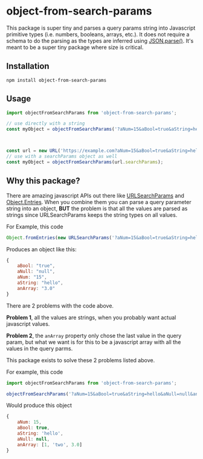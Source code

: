 # object-from-search-params

This package is super tiny and parses a query params string into Javascript primitive types (i.e. numbers, booleans, arrays, etc.). It does not require a schema to do the parsing as the types are inferred using [JSON.parse()](https://developer.mozilla.org/en-US/docs/Web/JavaScript/Reference/Global_Objects/JSON/parse). It's meant to be a super tiny package where size is critical.

## Installation

```
npm install object-from-search-params
```

## Usage

```js
import objectFromSearchParams from 'object-from-search-params';

// use directly with a string
const myObject = objectFromSearchParams('?aNum=15&aBool=true&aString=hello');



const url = new URL('https://example.com?aNum=15&aBool=true&aString=hello');
// use with a searchParams object as well
const myObject = objectFromSearchParams(url.searchParams);

```

## Why this package?

There are amazing javascript APIs out there like [URLSearchParams](https://developer.mozilla.org/en-US/docs/Web/API/URLSearchParams) and [Object.Entries](https://developer.mozilla.org/en-US/docs/Web/JavaScript/Reference/Global_Objects/Object/fromEntries). When you combine them you can parse a query parameter string into an object, **BUT** the problem is that all the values are parsed as strings since URLSearchParams keeps the string types on all values. 

For Example, this code


```js
Object.fromEntries(new URLSearchParams('?aNum=15&aBool=true&aString=hello&aNull=null&anArray=1&anArray=two&anArray=3.0')) 
```
Produces an object like this:

```js
{
    aBool: "true",
    aNull: "null",
    aNum: "15",
    aString: "hello",
    anArray: "3.0"
}
```

There are 2 problems with the code above.

**Problem 1**, all the values are strings, when you probably want actual javascript values.

**Problem 2**, the `anArray` property only chose the last value in the query param, but what we want is for this to be a javascript array with all the values in the query parms.


This  package exists to solve these 2 problems listed above.

For example, this code

```js
import objectFromSearchParams from 'object-from-search-params';

objectFromSearchParams('?aNum=15&aBool=true&aString=hello&aNull=null&anArray=1&anArray=two&anArray=3.0')
```

Would produce this object

```js
{
    aNum: 15,
    aBool: true,
    aString: 'hello',
    aNull: null,
    anArray: [1, 'two', 3.0]
}
```


